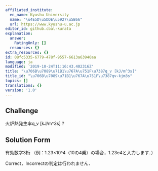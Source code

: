 ```yaml
---
affiliated_institute:
  en_name: Kyushu University
  name: "\u4E5D\u5DDE\u5927\u5B66"
  url: https://www.kyushu-u.ac.jp
editor_id: github.cbal-kurata
explanation:
  answer:
    RatingOnly: []
  resources: {}
extra_resources: {}
id: 08fc5335-6779-478f-9557-6613a63940aa
language: ja
modified: '2019-10-24T11:16:43.402316Z'
title: "\u706B\u7089\u71B1\u767A\u751F\u7387q_v [kJ/m^3s]"
title_id: "\u706B\u7089\u71B1\u767A\u751F\u7387qv-kjm3s"
topics: []
translations: {}
version: '1.0'
---
```


## Challenge
火炉熱発生率q_v [kJ/m^3s] ?


## Solution Form

有効数字3桁
（例：1.23×10^4（10の4乗）の場合，1.23e4と入力します．）

Correct，Incorrectの判定は行われません．



